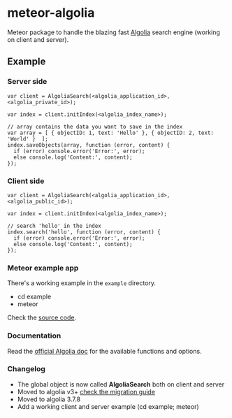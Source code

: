 # meteor-algolia

Meteor package to handle the blazing fast [Algolia](http://algolia.com) search engine (working on client and server).

## Example

### Server side

    var client = AlgoliaSearch(<algolia_application_id>, <algolia_private_id>);

    var index = client.initIndex(<algolia_index_name>);

    // array contains the data you want to save in the index
    var array = [ { objectID: 1, text: 'Hello' }, { objectID: 2, text: 'World' }  ];
    index.saveObjects(array, function (error, content) {
      if (error) console.error('Error:', error);
      else console.log('Content:', content);
    });

### Client side

    var client = AlgoliaSearch(<algolia_application_id>, <algolia_public_id>);

    var index = client.initIndex(<algolia_index_name>);

    // search 'hello' in the index
    index.search('hello', function (error, content) {
      if (error) console.error('Error:', error);
      else console.log('Content:', content);
    });

### Meteor example app

There's a working example in the `example` directory.

- cd example
- meteor

Check the [source code](https://github.com/acemtp/meteor-algolia/tree/master/example).

### Documentation

Read the [official Algolia doc](https://www.algolia.com/doc/node#using-the-api) for the available functions and options.

### Changelog

- The global object is now called **AlgoliaSearch** both on client and server
- Moved to algolia v3+ [check the migration guide](https://github.com/algolia/algoliasearch-client-js/wiki/Migration-guide-from-2.x.x-to-3.x.x)
- Moved to algolia 3.7.8
- Add a working client and server example (cd example; meteor)
